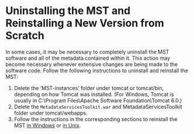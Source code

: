 # Uninstalling the MST and Reinstalling a New Version from Scratch #

In some cases, it may be necessary to completely uninstall the MST software and all of the metadata contained within it. This action may become necessary whenever extensive changes are being made to the software code. Follow the following instructions to uninstall and reinstall the MST:
  1. Delete the ‘MST-instances’ folder under tomcat or tomcat/bin, depending on how Tomcat was installed. (For Windows, Tomcat is usually in C:\Program Files\Apache Software Foundation\Tomcat 6.0.)
  1. Delete the `MetadataServicesToolkit.war` and MetadataServicesToolkit folder under tomcat/webapps.
  1. Follow the instructions in the corresponding sections to reinstall the MST [in Windows](InstallinWindows.md) or [in Unix](InstallinUnix.md).